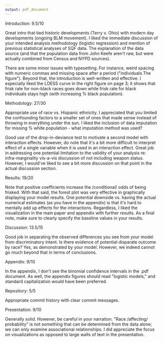 ```yaml
---
output: pdf_document
---
```


Introduction: 9.5/10

Great intro that tied historic developments (Terry v. Ohio) with modern day developments (ongoing BLM movement). I liked the immediate discussion of your intended analysis methodology (logistic regression) and mention of previous statistical analyses of SQF data. The explanation of the data source (and that the population data from John Keefe aren't raw, but were actually combined from Census and NYPD sources).

There are some minor issues with typesetting. For instance, weird spacing with numeric commas and missing space after a period ("individuals.The figure"). Beyond that, the introduction is well-written and effective. I especially liked the LOESS curve in the right figure on page 3; it shows that frisk rate for non-black races goes down while frisk rate for black individuals stays high (with increasing % black population).

Methodology: 27/30

Appropriate use of race vs. Hispanic ethnicity. I appreciated that you limited the confounding factors to a smaller set of ones that made sense instead of throwing in everything under the sun. I liked the inclusion of data imputation for missing % white population - what imputation method was used? 

Good use of the drop-in-deviance test to motivate a second model with interaction effects. However, do note that it's a bit more difficult to interpret effect of a single variable when it is used in an interaction effect. Great job in addressing one potential limitation to the validity of your analysis re: infra-marginality vis-a-vis discussion of not including weapon status. However, I would've liked to see a bit more discussion on that point in the actual discussion section. 

Results: 19/20

Note that positive coefficients increase the /conditional/ odds of being frisked. With that said, the forest plot was very effective in graphically displaying your model results. One potential downside vs. having the actual numerical estimates (as you have in the appendix) is that it's hard to mentally add up effects for the interactions. Regardless, I liked the visualization in the main paper and appendix with further results. As a final note, make sure to clearly specify the baseline values in your results.

Discussion: 13.5/15

Good job in separating the observed differences you see from your model from discriminatory intent. Is there evidence of potential disparate outcome by race? Yes, as demonstrated by your model. However, we indeed cannot go much beyond that in terms of conclusions.

Appendix: 9/10

In the appendix, I don't see the binomial confidence intervals in the .pdf document. As well, the appendix figures should read "logistic models," and standard capitalization would have been preferred.

Repository: 5/5

Appropriate commit history with clear commit messages.

Presentation: 9/10

Generally solid. However, be careful in your narration. "Race /affecting/ probability" is not something that can be determined from the data alone; we can only examine associational relationships. I did appreciate the focus on visualizations as opposed to large walls of text in the presentation. 

